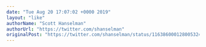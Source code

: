 ```yaml
---
date: "Tue Aug 20 17:07:02 +0000 2019"
layout: "like"
authorName: "Scott Hanselman"
authorUrl: "https://twitter.com/shanselman"
originalPost: "https://twitter.com/shanselman/status/1163860001280053248"
---
```

